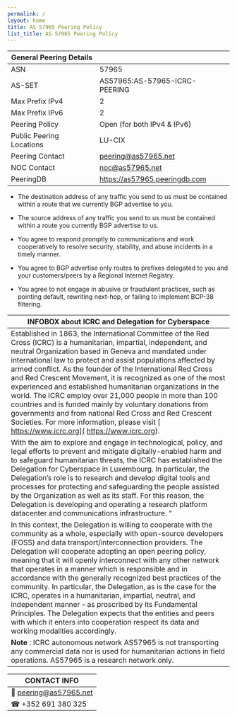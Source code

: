 ```yaml
---
permalink: /
layout: home
title: AS 57965 Peering Policy
list_title: AS 57965 Peering Policy
---
```


| **General Peering Details** |                               |
|-----------------------------|-------------------------------|
| ASN                         | 57965                         |
| AS-SET                      | AS57965:AS-57965-ICRC-PEERING |
| Max Prefix IPv4             | 2                             |
| Max Prefix IPv6             | 2                             |
| Peering Policy              | Open (for both IPv4 & IPv6)   |
| Public Peering Locations    | LU-CIX                        |
| Peering Contact             | peering@as57965.net           |
| NOC Contact                 | noc@as57965.net               |
| PeeringDB                   | https://as57965.peeringdb.com |

* The destination address of any traffic you send to us must be contained within a route that we currently BGP advertise to you.

* The source address of any traffic you send to us must be contained within a route you currently BGP advertise to us.

*  You agree to respond promptly to communications and work cooperatively to resolve security, stability, and abuse incidents in a timely manner.

* You agree to BGP advertise only routes to prefixes delegated to you and your customers/peers by a Regional Internet Registry.

* You agree to not engage in abusive or fraudulent practices, such as pointing default, rewriting next-hop, or failing to implement BCP-38 filtering.

| **INFOBOX about ICRC and Delegation for Cyberspace**                                                                                                                                                                                                                                                                                                                                                                                                                                                                                                                                                                                                                                                                                                                              |
|-----------------------------------------------------------------------------------------------------------------------------------------------------------------------------------------------------------------------------------------------------------------------------------------------------------------------------------------------------------------------------------------------------------------------------------------------------------------------------------------------------------------------------------------------------------------------------------------------------------------------------------------------------------------------------------------------------------------------------------------------------------------------------------|
| Established in 1863, the International Committee of the Red Cross (ICRC) is a humanitarian, impartial, independent, and neutral Organization based in Geneva and mandated under international law to protect and assist populations affected by armed conflict. As the founder of the International Red Cross and Red Crescent Movement, it is recognized as one of the most experienced and established humanitarian organizations in the world. The ICRC employ over 21,000 people in more than 100 countries and is funded mainly by voluntary donations from governments and from national Red Cross and Red Crescent Societies. For more information, please visit [ https://www.icrc.org]( https://www.icrc.org).                                                         |
| With the aim to explore and engage in technological, policy, and legal efforts to prevent and mitigate digitally-enabled harm and to safeguard humanitarian threats, the ICRC has established the Delegation for Cyberspace in Luxembourg. In particular, the Delegation’s role is to research and develop digital tools and processes for protecting and safeguarding the people assisted by the Organization as well as its staff. For this reason, the Delegation is developing and operating a research platform datacenter and communications infrastructure. "                                                                                                                                                                                                              |
| In this context, the Delegation is willing to cooperate with the community as a whole, especially with open-source developers (FOSS) and data transport/interconnection providers. The Delegation will cooperate adopting an open peering policy, meaning that it will openly interconnect with any other network that operates in a manner which is responsible and in accordance with the generally recognized best practices of the community. In particular, the Delegation, as is the case for the ICRC, operates in a humanitarian, impartial, neutral, and independent manner – as proscribed by its Fundamental Principles. The Delegation expects that the entities and peers with which it enters into cooperation respect its data and working modalities accordingly. |
| **Note** : ICRC autonomous network AS57965 is not transporting any commercial data nor is used for humanitarian actions in field operations. AS57965 is a research network only.                                                                                                                                                                                                                                                                                                                                                                                                                                                                                                                                                                                                  |

| CONTACT INFO          |
|-----------------------|
| 📧 peering@as57965.net |
| ☎ +352 691 380 325    |